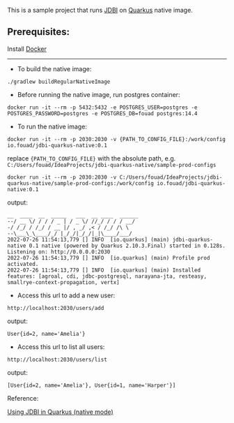 This is a sample project that runs [JDBI](https://jdbi.org/) on [Quarkus](https://quarkus.io/) native image.

## Prerequisites:
Install [Docker](https://docs.docker.com/get-docker/)

---

- To build the native image:
<!-- -->
    ./gradlew buildRegularNativeImage

- Before running the native image, run postgres container:
<!-- -->
    docker run -it --rm -p 5432:5432 -e POSTGRES_USER=postgres -e POSTGRES_PASSWORD=postgres -e POSTGRES_DB=fouad postgres:14.4

- To run the native image:
<!-- -->
    docker run -it --rm -p 2030:2030 -v {PATH_TO_CONFIG_FILE}:/work/config io.fouad/jdbi-quarkus-native:0.1

replace `{PATH_TO_CONFIG_FILE}` with the absolute path, e.g. `C:/Users/fouad/IdeaProjects/jdbi-quarkus-native/sample-prod-configs`

    docker run -it --rm -p 2030:2030 -v C:/Users/fouad/IdeaProjects/jdbi-quarkus-native/sample-prod-configs:/work/config io.fouad/jdbi-quarkus-native:0.1

output:

    __  ____  __  _____   ___  __ ____  ______ 
    --/ __ \/ / / / _ | / _ \/ //_/ / / / __/
    -/ /_/ / /_/ / __ |/ , _/ ,< / /_/ /\ \
    --\___\_\____/_/ |_/_/|_/_/|_|\____/___/
    2022-07-26 11:54:13,779 [] INFO  [io.quarkus] (main) jdbi-quarkus-native 0.1 native (powered by Quarkus 2.10.3.Final) started in 0.128s. Listening on: http://0.0.0.0:2030
    2022-07-26 11:54:13,779 [] INFO  [io.quarkus] (main) Profile prod activated.
    2022-07-26 11:54:13,779 [] INFO  [io.quarkus] (main) Installed features: [agroal, cdi, jdbc-postgresql, narayana-jta, resteasy, smallrye-context-propagation, vertx]

- Access this url to add a new user:
<!-- -->
    http://localhost:2030/users/add

output:

    User{id=2, name='Amelia'}

- Access this url to list all users:
<!-- -->
    http://localhost:2030/users/list

output:

    [User{id=2, name='Amelia'}, User{id=1, name='Harper'}]

Reference:

[Using JDBI in Quarkus (native mode)
](https://gist.github.com/Eng-Fouad/7b5925481dd391fcc74487a68484b987)